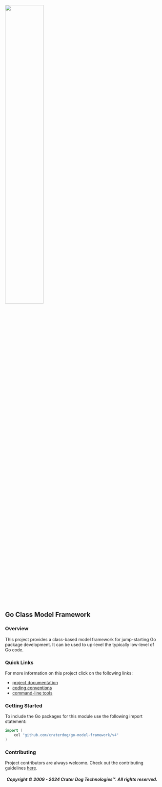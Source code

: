 <img src="https://craterdog.com/images/CraterDog.png" width="50%">

## Go Class Model Framework

### Overview
This project provides a class-based model framework for jump-starting Go package
development.  It can be used to up-level the typically low-level of Go code.

### Quick Links
For more information on this project click on the following links:
 * [project documentation](https://github.com/craterdog/go-model-framework/wiki)
 * [coding conventions](https://github.com/craterdog/go-model-framework/wiki)
 * [command-line tools](https://github.com/craterdog/go-model-tools/wiki)

### Getting Started
To include the Go packages for this module use the following import statement:
```go
import (
	col "github.com/craterdog/go-model-framework/v4"
)
```

### Contributing
Project contributors are always welcome. Check out the contributing guidelines
[here](https://github.com/craterdog/go-model-framework/blob/main/.github/CONTRIBUTING.md).

<H5 align="center"> Copyright © 2009 - 2024  Crater Dog Technologies™. All rights reserved. </H5>
